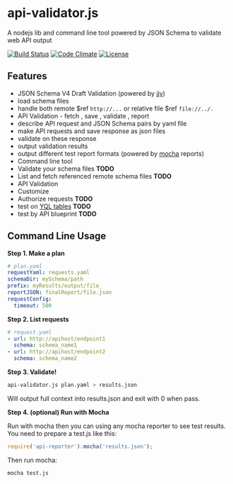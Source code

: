 api-validator.js
================

A nodejs lib and command line tool powered by JSON Schema to validate web API output

[![Build Status](https://travis-ci.org/zordius/api-validator.js.svg?branch=master)](https://travis-ci.org/zordius/api-validator.js) [![Code Climate](https://codeclimate.com/github/zordius/api-validator.js/badges/gpa.svg)](https://codeclimate.com/github/zordius/api-validator.js) [![License](https://img.shields.io/badge/license-MIT-green.svg)](LICENSE.txt)

Features
--------

* JSON Schema V4 Draft Validation (powered by <a href="https://github.com/acornejo/jjv">jjv</a>)
 * load schema files
 * handle both remote $ref `http://...` or relative file $ref `file://../.`
* API Validation - fetch , save , validate , report
 * describe API request and JSON Schema pairs by yaml file
 * make API requests and save response as json files
 * validate on these response
 * output validation results
 * output different test report formats (powered by <a href="https://github.com/visionmedia/mocha">mocha</a> reports)
* Command line tool
 * Validate your schema files **TODO**
 * List and fetch referenced remote schema files **TODO**
 * API Validation
* Customize
 * Authorize requests **TODO**
 * test on <a href="">YQL tables</a> **TODO**
 * test by API blueprint **TODO**

Command Line Usage
------------------

**Step 1. Make a plan**

```yaml
# plan.yaml
requestYaml: requests.yaml
schemaDir: mySchema/path
prefix: myResults/output/file_
reportJSON: finalReport/file.json
requestConfig:
  timeout: 500
```

**Step 2. List requests**

```yaml
# request.yaml
- url: http://apihost/endpoint1
  schema: schema_name1
- url: http://apihost/endpoint2
  schema: schema_name2
```

**Step 3. Validate!**

```sh
api-validator.js plan.yaml > results.json
```

Will output full context into results.json and exit with 0 when pass.

**Step 4. (optional) Run with Mocha**

Run with mocha then you can using any mocha reporter to see test results. You need to prepare a test.js like this:

```javascript
require('api-reporter').mocha('results.json');
```

Then run mocha:

```shell
mocha test.js
```
